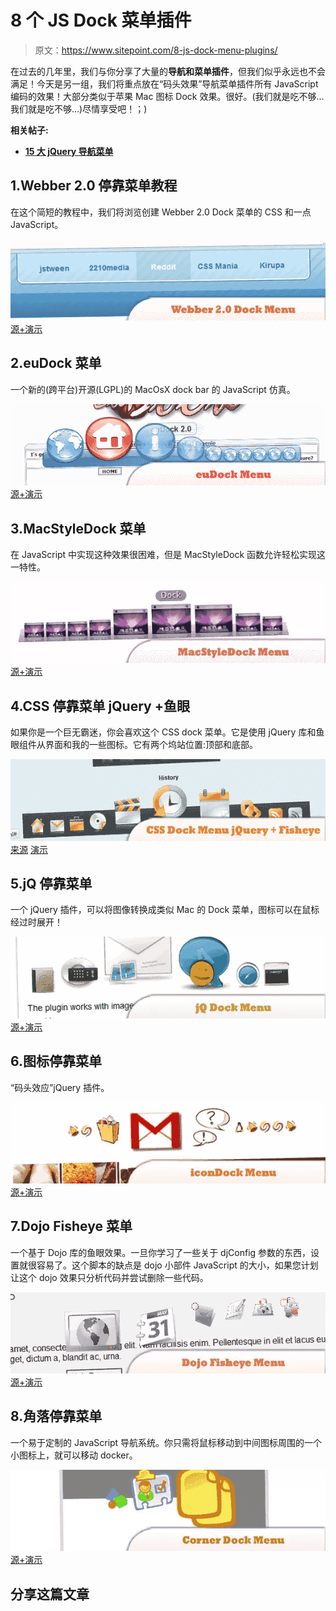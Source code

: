 # 8 个 JS Dock 菜单插件

> 原文：<https://www.sitepoint.com/8-js-dock-menu-plugins/>

在过去的几年里，我们与你分享了大量的**导航和菜单插件**，但我们似乎永远也不会满足！今天是另一组，我们将重点放在“码头效果”导航菜单插件所有 JavaScript 编码的效果！大部分类似于苹果 Mac 图标 Dock 效果。很好。(我们就是吃不够…我们就是吃不够…)尽情享受吧！；)

**相关帖子:**

*   [**15 大 jQuery 导航菜单**](http://www.jquery4u.com/navigation/15-great-jquery-navigation/)

## 1.Webber 2.0 停靠菜单教程

在这个简短的教程中，我们将浏览创建 Webber 2.0 Dock 菜单的 CSS 和一点 JavaScript。

 [![Webber 2.0 Dock Menu](img/8d83a72742bbfd40ed52a97c91561c84.png)](http://2210media.com/dock_menu/) 
[源+演示](http://2210media.com/dock_menu/)

## 2.euDock 菜单

一个新的(跨平台)开源(LGPL)的 MacOsX dock bar 的 JavaScript 仿真。

 [![euDock Menu](img/6c357c13aa5ffc1f573a56ed42e79104.png)](http://eudock.jules.it/index-eudock2.0.php) 
[源+演示](http://eudock.jules.it/index-eudock2.0.php)

## 3.MacStyleDock 菜单

在 JavaScript 中实现这种效果很困难，但是 MacStyleDock 函数允许轻松实现这一特性。

 [![MacStyleDock Menu](img/09bd0d8dc415030ce91f522407d67de0.png)](http://safalra.com/web-design/javascript/mac-style-dock/) 
[源+演示](http://safalra.com/web-design/javascript/mac-style-dock/)

## 4.CSS 停靠菜单 jQuery +鱼眼

如果你是一个巨无霸迷，你会喜欢这个 CSS dock 菜单。它是使用 jQuery 库和鱼眼组件从界面和我的一些图标。它有两个坞站位置:顶部和底部。

 [![CSS Dock Menu jQuery + Fisheye](img/fda7b123606bf3a3acb2fc9ca36f0b0c.png)](http://ndesign-studio.com/blog/css-dock-menu) 
[来源](http://ndesign-studio.com/blog/css-dock-menu) [演示](http://www.ndesign-studio.com/demo/css-dock-menu/css-dock.html)

## 5.jQ 停靠菜单

一个 jQuery 插件，可以将图像转换成类似 Mac 的 Dock 菜单，图标可以在鼠标经过时展开！

 [![jQ Dock Menu](img/26cdc7a93df992ccd4523a6c558e343f.png)](http://www.wizzud.com/jqDock/) 
[源+演示](http://www.wizzud.com/jqDock/)

## 6.图标停靠菜单

“码头效应”jQuery 插件。

 [![iconDock Menu](img/e6ef49d15ed794ac92862e29ccc775e1.png)](http://icon.cat/software/iconDock/0.8b/dock.html) 
[源+演示](http://icon.cat/software/iconDock/0.8b/dock.html)

## 7.Dojo Fisheye 菜单

一个基于 Dojo 库的鱼眼效果。一旦你学习了一些关于 djConfig 参数的东西，设置就很容易了。这个脚本的缺点是 dojo 小部件 JavaScript 的大小，如果您计划让这个 dojo 效果只分析代码并尝试删除一些代码。

 [![Dojo Fisheye Menu](img/67a0b97f823eb8c3fcd7c2487955ddd6.png)](http://www.ajaxdaddy.com/demo-dojo-fisheye.html) 
[源+演示](http://www.ajaxdaddy.com/demo-dojo-fisheye.html)

## 8.角落停靠菜单

一个易于定制的 JavaScript 导航系统。你只需将鼠标移动到中间图标周围的一个小图标上，就可以移动 docker。

 [![Corner Dock Menu](img/bdbbf5b11db72f939d40ee38f3730698.png)](http://quicklydownload.com/programs/other/corner-dock/145825) 
[源+演示](http://quicklydownload.com/programs/other/corner-dock/145825)

## 分享这篇文章